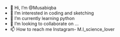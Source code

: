 - 👋 Hi, I’m @Musabiqba
- 👀 I’m interested in coding and sketching
- 🌱 I’m currently learning python
- 💞️ I’m looking to collaborate on ...
- 📫 How to reach me 
Instagram- M.I_science_lover

<!---
Musabiqbal/Musabiqbal is a ✨ special ✨ repository because its `README.md` (this file) appears on your GitHub profile.
You can click the Preview link to take a look at your changes.
--->
